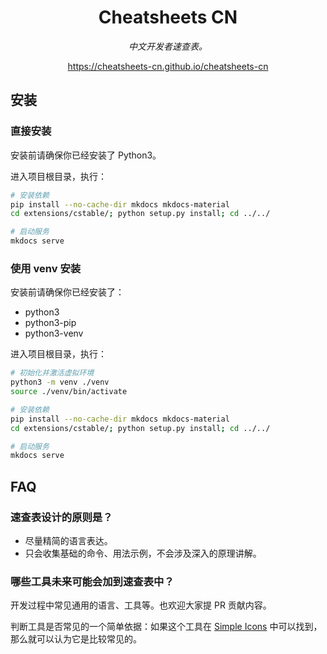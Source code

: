 <div align="center">
  <h1>Cheatsheets CN</h1>
  
  <i>中文开发者速查表。</i>
  
  <a href="https://cheatsheets-cn.github.io/cheatsheets-cn">https://cheatsheets-cn.github.io/cheatsheets-cn</a>
</div>

## 安装

### 直接安装

安装前请确保你已经安装了 Python3。

进入项目根目录，执行：

```bash
# 安装依赖
pip install --no-cache-dir mkdocs mkdocs-material
cd extensions/cstable/; python setup.py install; cd ../../

# 启动服务
mkdocs serve
```

### 使用 venv 安装

安装前请确保你已经安装了：

- python3
- python3-pip
- python3-venv

进入项目根目录，执行：

```bash
# 初始化并激活虚拟环境
python3 -m venv ./venv
source ./venv/bin/activate

# 安装依赖
pip install --no-cache-dir mkdocs mkdocs-material
cd extensions/cstable/; python setup.py install; cd ../../

# 启动服务
mkdocs serve
```

## FAQ

### 速查表设计的原则是？

- 尽量精简的语言表达。
- 只会收集基础的命令、用法示例，不会涉及深入的原理讲解。

### 哪些工具未来可能会加到速查表中？

开发过程中常见通用的语言、工具等。也欢迎大家提 PR 贡献内容。

判断工具是否常见的一个简单依据：如果这个工具在 [Simple Icons](https://simpleicons.org/) 中可以找到，那么就可以认为它是比较常见的。